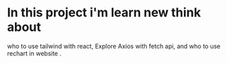# In this project i'm learn new think about
 who to use tailwind with react, Explore Axios with fetch api, and who to use rechart in website .

# 

